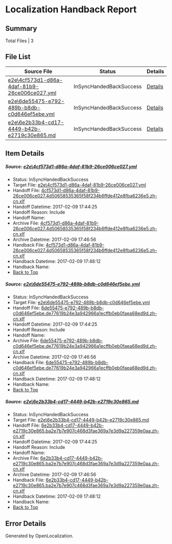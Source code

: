 # <a name='report-top'></a> Localization Handback Report

## Summary
 Total Files | 3

## File List
 Source File | Status | Details 
 ----------- | ------ | ------- 
 [e2e\4cf573d1-d86a-4daf-81b9-26ce006ce027.yml](https://github.com/OpenLocalizationTestOrg/ol-test0/blob/6fbaba8e401cd61863f78ef1ad4d7e3923b86306/e2e/4cf573d1-d86a-4daf-81b9-26ce006ce027.yml) | InSyncHandedBackSuccess | [Details](#db19c2dad3003735b2d2cf80f7aba3287827796c1)
 [e2e\6de55475-e792-489b-b8db-c0d646ef5ebe.yml](https://github.com/OpenLocalizationTestOrg/ol-test0/blob/6fbaba8e401cd61863f78ef1ad4d7e3923b86306/e2e/6de55475-e792-489b-b8db-c0d646ef5ebe.yml) | InSyncHandedBackSuccess | [Details](#4bb67d5e74e5dd4bd4cc480577f4b89aa66e729d2)
 [e2e\6e2b33b4-cd17-4449-b42b-e2719c30e865.md](https://github.com/OpenLocalizationTestOrg/ol-test0/blob/6fbaba8e401cd61863f78ef1ad4d7e3923b86306/e2e/6e2b33b4-cd17-4449-b42b-e2719c30e865.md) | InSyncHandedBackSuccess | [Details](#be3b7d3974705d224b10c7b642cd944e77a486ad3)

## Item Details
##### <a name='db19c2dad3003735b2d2cf80f7aba3287827796c1'></a> Source: [e2e\4cf573d1-d86a-4daf-81b9-26ce006ce027.yml](https://github.com/OpenLocalizationTestOrg/ol-test0/blob/6fbaba8e401cd61863f78ef1ad4d7e3923b86306/e2e/4cf573d1-d86a-4daf-81b9-26ce006ce027.yml)
* Status: InSyncHandedBackSuccess
* Target File: [e2e\4cf573d1-d86a-4daf-81b9-26ce006ce027.yml](https://github.com/OpenLocalizationTestOrg/ol-test0-zhcn/blob/348c414be5c2ea24c8178836c9dca8c776e56b71/e2e/4cf573d1-d86a-4daf-81b9-26ce006ce027.yml)
* Handoff File: [4cf573d1-d86a-4daf-81b9-26ce006ce027.4d50658535365f58f234b6ffde412e8fba6236e5.zh-cn.xlf](https://github.com/OpenLocalizationTestOrg/ol-test0-handoff/blob/791d6345a4aa8f999e1ace80c21afb5117117967/ol-handoff/OpenLocalizationTestOrg/ol-test0-zhcn/shujia/ht/4cf573d1-d86a-4daf-81b9-26ce006ce027.4d50658535365f58f234b6ffde412e8fba6236e5.zh-cn.xlf)
* Handoff Datetime: 2017-02-09 17:44:25
* Handoff Reason: Include
* Handoff Name: 
* Archive File: [4cf573d1-d86a-4daf-81b9-26ce006ce027.4d50658535365f58f234b6ffde412e8fba6236e5.zh-cn.xlf](https://github.com/OpenLocalizationTestOrg/ol-test0-handoff/blob/f140689e705532058ccd12cf6d68198ecd7c6e43/ol-archive/OpenLocalizationTestOrg/ol-test0-zhcn/shujia/ht/4cf573d1-d86a-4daf-81b9-26ce006ce027.4d50658535365f58f234b6ffde412e8fba6236e5.zh-cn.xlf)
* Archive Datetime: 2017-02-09 17:46:56
* Handback File: [4cf573d1-d86a-4daf-81b9-26ce006ce027.4d50658535365f58f234b6ffde412e8fba6236e5.zh-cn.xlf](https://github.com/OpenLocalizationTestOrg/ol-test0-handback/blob/6986152b48ae9a2f5208ac75a3d7fb4a504f03ad/ol-handback/OpenLocalizationTestOrg/ol-test0-zhcn/shujia/ht/4cf573d1-d86a-4daf-81b9-26ce006ce027.4d50658535365f58f234b6ffde412e8fba6236e5.zh-cn.xlf)
* Handback Datetime: 2017-02-09 17:48:12
* Handback Name: 
* [Back to Top](#report-top)

##### <a name='4bb67d5e74e5dd4bd4cc480577f4b89aa66e729d2'></a> Source: [e2e\6de55475-e792-489b-b8db-c0d646ef5ebe.yml](https://github.com/OpenLocalizationTestOrg/ol-test0/blob/6fbaba8e401cd61863f78ef1ad4d7e3923b86306/e2e/6de55475-e792-489b-b8db-c0d646ef5ebe.yml)
* Status: InSyncHandedBackSuccess
* Target File: [e2e\6de55475-e792-489b-b8db-c0d646ef5ebe.yml](https://github.com/OpenLocalizationTestOrg/ol-test0-zhcn/blob/348c414be5c2ea24c8178836c9dca8c776e56b71/e2e/6de55475-e792-489b-b8db-c0d646ef5ebe.yml)
* Handoff File: [6de55475-e792-489b-b8db-c0d646ef5ebe.de77619b24e3a942966a1ecffb0eb0faea68ed9d.zh-cn.xlf](https://github.com/OpenLocalizationTestOrg/ol-test0-handoff/blob/791d6345a4aa8f999e1ace80c21afb5117117967/ol-handoff/OpenLocalizationTestOrg/ol-test0-zhcn/shujia/ht/6de55475-e792-489b-b8db-c0d646ef5ebe.de77619b24e3a942966a1ecffb0eb0faea68ed9d.zh-cn.xlf)
* Handoff Datetime: 2017-02-09 17:44:25
* Handoff Reason: Include
* Handoff Name: 
* Archive File: [6de55475-e792-489b-b8db-c0d646ef5ebe.de77619b24e3a942966a1ecffb0eb0faea68ed9d.zh-cn.xlf](https://github.com/OpenLocalizationTestOrg/ol-test0-handoff/blob/f140689e705532058ccd12cf6d68198ecd7c6e43/ol-archive/OpenLocalizationTestOrg/ol-test0-zhcn/shujia/ht/6de55475-e792-489b-b8db-c0d646ef5ebe.de77619b24e3a942966a1ecffb0eb0faea68ed9d.zh-cn.xlf)
* Archive Datetime: 2017-02-09 17:46:56
* Handback File: [6de55475-e792-489b-b8db-c0d646ef5ebe.de77619b24e3a942966a1ecffb0eb0faea68ed9d.zh-cn.xlf](https://github.com/OpenLocalizationTestOrg/ol-test0-handback/blob/6986152b48ae9a2f5208ac75a3d7fb4a504f03ad/ol-handback/OpenLocalizationTestOrg/ol-test0-zhcn/shujia/ht/6de55475-e792-489b-b8db-c0d646ef5ebe.de77619b24e3a942966a1ecffb0eb0faea68ed9d.zh-cn.xlf)
* Handback Datetime: 2017-02-09 17:48:12
* Handback Name: 
* [Back to Top](#report-top)

##### <a name='be3b7d3974705d224b10c7b642cd944e77a486ad3'></a> Source: [e2e\6e2b33b4-cd17-4449-b42b-e2719c30e865.md](https://github.com/OpenLocalizationTestOrg/ol-test0/blob/6fbaba8e401cd61863f78ef1ad4d7e3923b86306/e2e/6e2b33b4-cd17-4449-b42b-e2719c30e865.md)
* Status: InSyncHandedBackSuccess
* Target File: [e2e\6e2b33b4-cd17-4449-b42b-e2719c30e865.md](https://github.com/OpenLocalizationTestOrg/ol-test0-zhcn/blob/348c414be5c2ea24c8178836c9dca8c776e56b71/e2e/6e2b33b4-cd17-4449-b42b-e2719c30e865.md)
* Handoff File: [6e2b33b4-cd17-4449-b42b-e2719c30e865.ba2e7b7e907c468d3fae369a7e3d9a227359e0aa.zh-cn.xlf](https://github.com/OpenLocalizationTestOrg/ol-test0-handoff/blob/791d6345a4aa8f999e1ace80c21afb5117117967/ol-handoff/OpenLocalizationTestOrg/ol-test0-zhcn/shujia/ht/6e2b33b4-cd17-4449-b42b-e2719c30e865.ba2e7b7e907c468d3fae369a7e3d9a227359e0aa.zh-cn.xlf)
* Handoff Datetime: 2017-02-09 17:44:25
* Handoff Reason: Include
* Handoff Name: 
* Archive File: [6e2b33b4-cd17-4449-b42b-e2719c30e865.ba2e7b7e907c468d3fae369a7e3d9a227359e0aa.zh-cn.xlf](https://github.com/OpenLocalizationTestOrg/ol-test0-handoff/blob/f140689e705532058ccd12cf6d68198ecd7c6e43/ol-archive/OpenLocalizationTestOrg/ol-test0-zhcn/shujia/ht/6e2b33b4-cd17-4449-b42b-e2719c30e865.ba2e7b7e907c468d3fae369a7e3d9a227359e0aa.zh-cn.xlf)
* Archive Datetime: 2017-02-09 17:46:56
* Handback File: [6e2b33b4-cd17-4449-b42b-e2719c30e865.ba2e7b7e907c468d3fae369a7e3d9a227359e0aa.zh-cn.xlf](https://github.com/OpenLocalizationTestOrg/ol-test0-handback/blob/6986152b48ae9a2f5208ac75a3d7fb4a504f03ad/ol-handback/OpenLocalizationTestOrg/ol-test0-zhcn/shujia/ht/6e2b33b4-cd17-4449-b42b-e2719c30e865.ba2e7b7e907c468d3fae369a7e3d9a227359e0aa.zh-cn.xlf)
* Handback Datetime: 2017-02-09 17:48:12
* Handback Name: 
* [Back to Top](#report-top)


## Error Details

Generated by OpenLocalization.
